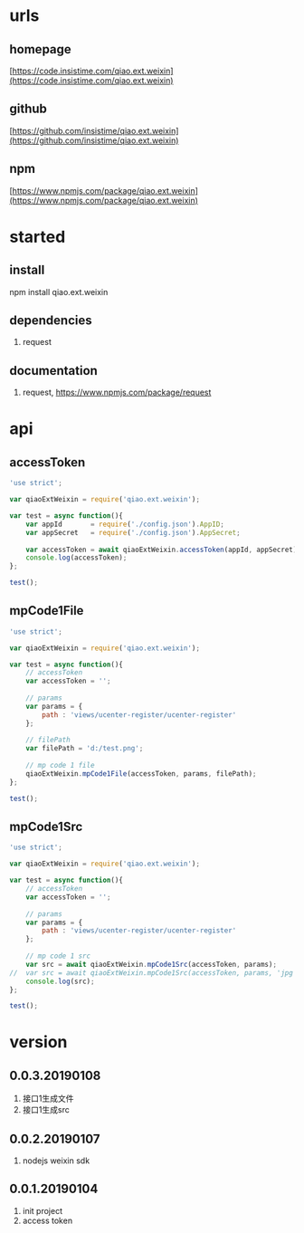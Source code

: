 # urls
## homepage
[https://code.insistime.com/qiao.ext.weixin](https://code.insistime.com/qiao.ext.weixin)

## github
[https://github.com/insistime/qiao.ext.weixin](https://github.com/insistime/qiao.ext.weixin)

## npm
[https://www.npmjs.com/package/qiao.ext.weixin](https://www.npmjs.com/package/qiao.ext.weixin)

# started
## install
npm install qiao.ext.weixin

## dependencies
1. request

## documentation
1. request, https://www.npmjs.com/package/request

# api
## accessToken
```javascript
'use strict';

var qiaoExtWeixin = require('qiao.ext.weixin');

var test = async function(){
	var appId		= require('./config.json').AppID;
	var appSecret	= require('./config.json').AppSecret;
	
	var accessToken	= await qiaoExtWeixin.accessToken(appId, appSecret);
	console.log(accessToken);
};

test();
```

## mpCode1File
```javascript
'use strict';

var qiaoExtWeixin = require('qiao.ext.weixin');

var test = async function(){
	// accessToken
	var accessToken = '';
	
	// params
	var params = {
		path : 'views/ucenter-register/ucenter-register'
	};
	
	// filePath
	var filePath = 'd:/test.png';
	
	// mp code 1 file
	qiaoExtWeixin.mpCode1File(accessToken, params, filePath);
};

test();
```

## mpCode1Src
```javascript
'use strict';

var qiaoExtWeixin = require('qiao.ext.weixin');

var test = async function(){
	// accessToken
	var accessToken = '';
	
	// params
	var params = {
		path : 'views/ucenter-register/ucenter-register'
	};
	
	// mp code 1 src
	var src = await qiaoExtWeixin.mpCode1Src(accessToken, params);
//	var src = await qiaoExtWeixin.mpCode1Src(accessToken, params, 'jpg');
	console.log(src);
};

test();
```

# version
## 0.0.3.20190108
1. 接口1生成文件
2. 接口1生成src

## 0.0.2.20190107
1. nodejs weixin sdk

## 0.0.1.20190104
1. init project
2. access token